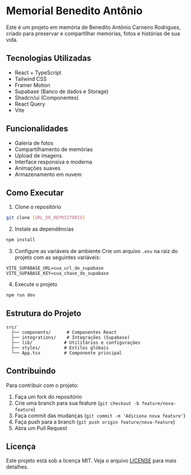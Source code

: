 # Memorial Benedito Antônio

Este é um projeto em memória de Benedito Antônio Carneiro Rodrigues, criado para preservar e compartilhar memórias, fotos e histórias de sua vida.

## Tecnologias Utilizadas

- React + TypeScript
- Tailwind CSS
- Framer Motion
- Supabase (Banco de dados e Storage)
- Shadcn/ui (Componentes)
- React Query
- Vite

## Funcionalidades

- Galeria de fotos
- Compartilhamento de memórias
- Upload de imagens
- Interface responsiva e moderna
- Animações suaves
- Armazenamento em nuvem

## Como Executar

1. Clone o repositório
```bash
git clone [URL_DO_REPOSITÓRIO]
```

2. Instale as dependências
```bash
npm install
```

3. Configure as variáveis de ambiente
Crie um arquivo `.env` na raiz do projeto com as seguintes variáveis:
```env
VITE_SUPABASE_URL=sua_url_do_supabase
VITE_SUPABASE_KEY=sua_chave_do_supabase
```

4. Execute o projeto
```bash
npm run dev
```

## Estrutura do Projeto

```
src/
  ├── components/      # Componentes React
  ├── integrations/    # Integrações (Supabase)
  ├── lib/            # Utilitários e configurações
  ├── styles/         # Estilos globais
  └── App.tsx         # Componente principal
```

## Contribuindo

Para contribuir com o projeto:

1. Faça um fork do repositório
2. Crie uma branch para sua feature (`git checkout -b feature/nova-feature`)
3. Faça commit das mudanças (`git commit -m 'Adiciona nova feature'`)
4. Faça push para a branch (`git push origin feature/nova-feature`)
5. Abra um Pull Request

## Licença

Este projeto está sob a licença MIT. Veja o arquivo [LICENSE](LICENSE) para mais detalhes.